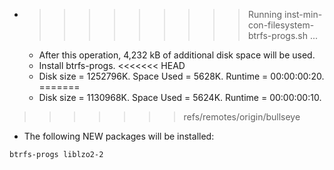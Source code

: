 * >>>>>>>>> Running inst-min-con-filesystem-btrfs-progs.sh ...
  * After this operation, 4,232 kB of additional disk space will be used.
  * Install btrfs-progs.
<<<<<<< HEAD
  * Disk size = 1252796K. Space Used = 5628K. Runtime = 00:00:00:20.
=======
  * Disk size = 1130968K. Space Used = 5624K. Runtime = 00:00:00:10.
>>>>>>> refs/remotes/origin/bullseye
  * The following NEW packages will be installed:
  ```bash
btrfs-progs liblzo2-2
  ```
